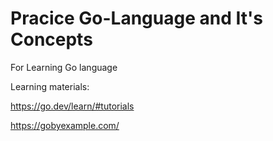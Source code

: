 # Pracice Go-Language and It's Concepts
For Learning Go language

Learning materials:

https://go.dev/learn/#tutorials

https://gobyexample.com/

